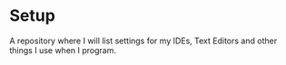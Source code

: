 # Setup
A repository where I will list settings for my IDEs, Text Editors and other things I use when I program.
